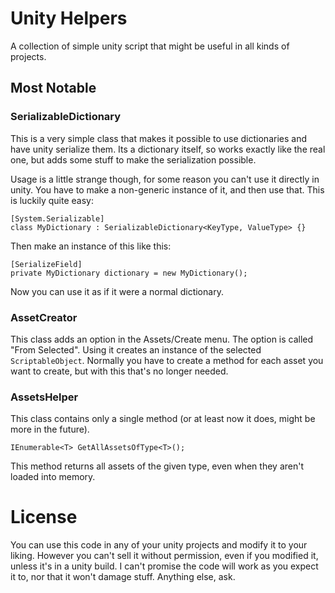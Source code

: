 # Unity Helpers

A collection of simple unity script that might be useful in all kinds of projects.

## Most Notable

### SerializableDictionary

This is a very simple class that makes it possible to use dictionaries and have unity serialize them. Its a dictionary itself, so works exactly like the real one, but adds some stuff to make the serialization possible.

Usage is a little strange though, for some reason you can't use it directly in unity. You have to make a non-generic instance of it, and then use that. This is luckily quite easy:

    [System.Serializable]
    class MyDictionary : SerializableDictionary<KeyType, ValueType> {}

Then make an instance of this like this:

    [SerializeField]
    private MyDictionary dictionary = new MyDictionary();

Now you can use it as if it were a normal dictionary.

### AssetCreator

This class adds an option in the Assets/Create menu. The option is called "From Selected". Using it creates an instance of the selected `ScriptableObject`. Normally you have to create a method for each asset you want to create, but with this that's no longer needed.

### AssetsHelper

This class contains only a single method (or at least now it does, might be more in the future).

    IEnumerable<T> GetAllAssetsOfType<T>();

This method returns all assets of the given type, even when they aren't loaded into memory.

# License

You can use this code in any of your unity projects and modify it to your liking. However you can't sell it without permission, even if you modified it, unless it's in a unity build. I can't promise the code will work as you expect it to, nor that it won't damage stuff. Anything else, ask.
